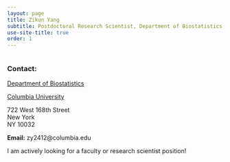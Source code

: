 ```yaml
---
layout: page
title: Zikun Yang
subtitle: Postdoctoral Research Scientist, Department of Biostatistics, Columbia University
use-site-title: true
order: 1
---
```



<div style="overflow: auto;">
    <h3>Contact:</h3>
    <p><a href="https://www.publichealth.columbia.edu/academics/departments/biostatistics">Department of Biostatistics</a></p>
    <p><a href="https://www.columbia.edu">Columbia University</a></p>
    <p>722 West 168th Street<br/> New York<br/> NY 10032</p>
    <p><strong>Email:</strong> zy2412@columbia.edu</p>
    <p>I am actively looking for a faculty or research scientist position!</p>
</div>
